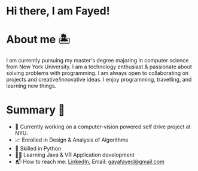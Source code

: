 # Hi there, I am Fayed!

# About me 🏝️
I am currently pursuing my master's degree majoring in computer science from New York University. I am a technology enthusiast & passionate about solving problems with programming. I am always open to collaborating on projects and creative/innovative ideas. I enjoy programming, travelling, and learning new things.

# Summary 🚀
* 🤖 Currently working on a computer-vision powered self drive project at NYU.
* 📈 Enrolled in Design & Analysis of Algorithms
* 🐍 Skilled in Python
* 👨‍💻 Learning Java & VR Application development
* 📬 How to reach me: [LinkedIn](https://www.linkedin.com/in/fayed-gaya/), Email: gayafayed@gmail.com

<!---
Fayed-Gaya/Fayed-Gaya is a ✨ special ✨ repository because its `README.md` (this file) appears on your GitHub profile.
You can click the Preview link to take a look at your changes.
--->

